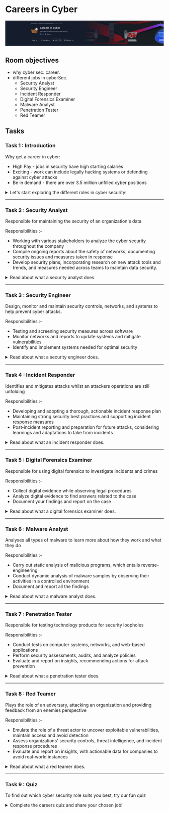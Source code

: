 # Careers in Cyber

![banner](imgs/Careers%20in%20Cyber/roomBanner.png)

## Room objectives

- why cyber sec. career.
- different jobs in cyberSec.
  - Security Analyst
  - Security Engineer
  - Incident Responder
  - Digital Forensics Examiner
  - Malware Analyst
  - Penetration Tester
  - Red Teamer

## Tasks

### Task 1 : Introduction

Why get a career in cyber:

- High Pay - jobs in security have high starting salaries
- Exciting - work can include legally hacking systems or defending against cyber attacks
- Be in demand - there are over 3.5 million unfilled cyber positions

<details>
<summary>
Let's start exploring the different roles in cyber security!
</summary>

```
No answer needed
```

</details>

---

### Task 2 : Security Analyst

Responsible for maintaining the security of an organization's data

Responsibilities :-

- Working with various stakeholders to analyze the cyber security throughout the company
- Compile ongoing reports about the safety of networks, documenting security issues and measures taken in response
- Develop security plans, incorporating research on new attack tools and trends, and measures needed across teams to maintain data security.

<details>
<summary>
Read about what a security analyst does.
</summary>

```
No answer needed
```

</details>

---

### Task 3 : Security Engineer

Design, monitor and maintain security controls, networks, and systems to help prevent cyber attacks.

Responsibilities :-

- Testing and screening security measures across software
- Monitor networks and reports to update systems and mitigate vulnerabilities
- Identify and implement systems needed for optimal security

<details>
<summary>
Read about what a security engineer does.
</summary>

```
No answer needed
```

</details>

---

### Task 4 : Incident Responder

Identifies and mitigates attacks whilst an attackers operations are still unfolding

Responsibilities :-

- Developing and adopting a thorough, actionable incident response plan
- Maintaining strong security best practices and supporting incident response measures
- Post-incident reporting and preparation for future attacks, considering learnings and adaptations to take from incidents

<details>
<summary>
Read about what an incident responder does.
</summary>

```
No answer needed
```

</details>

---

### Task 5 : Digital Forensics Examiner

Responsible for using digital forensics to investigate incidents and crimes

Responsibilities :-

- Collect digital evidence while observing legal procedures
- Analyze digital evidence to find answers related to the case
- Document your findings and report on the case

<details>
<summary>
Read about what a digital forensics examiner does.
</summary>

```
No answer needed
```

</details>

---

### Task 6 : Malware Analyst

Analyses all types of malware to learn more about how they work and what they do

Responsibilities :-

- Carry out static analysis of malicious programs, which entails reverse-engineering
- Conduct dynamic analysis of malware samples by observing their activities in a controlled environment
- Document and report all the findings

<details>
<summary>
Read about what a malware analyst does.
</summary>

```
No answer needed
```

</details>

---

### Task 7 : Penetration Tester

Responsible for testing technology products for security loopholes

Responsibilities :-

- Conduct tests on computer systems, networks, and web-based applications
- Perform security assessments, audits, and analyze policies
- Evaluate and report on insights, recommending actions for attack prevention

<details>
<summary>
Read about what a penetration tester does.
</summary>

```
No answer needed
```

</details>

---

### Task 8 : Red Teamer

Plays the role of an adversary, attacking an organization and providing feedback from an enemies perspective

Responsibilities :-

- Emulate the role of a threat actor to uncover exploitable vulnerabilities, maintain access and avoid detection
- Assess organizations' security controls, threat intelligence, and incident response procedures
- Evaluate and report on insights, with actionable data for companies to avoid real-world instances

<details>
<summary>
Read about what a red teamer does.
</summary>

```
No answer needed
```

</details>

---

### Task 9 : Quiz

To find out which cyber security role suits you best, try our fun quiz

<details>
<summary>
Complete the careers quiz and share your chosen job!
</summary>

```
No answer needed
```

</details>
